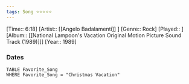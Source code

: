 ```yaml
---
tags: Song ⭐⭐⭐⭐⭐ 
---
```

[Time:: 6:18]
[Artist:: [[Angelo Badalamenti]] ]
[Genre:: Rock]
[Played:: ]
[Album:: [[National Lampoon's Vacation Original Motion Picture Sound Track (1989)]]]
[Year:: 1989]
### Dates
````dataview
TABLE Favorite_Song
WHERE Favorite_Song = "Christmas Vacation"
````